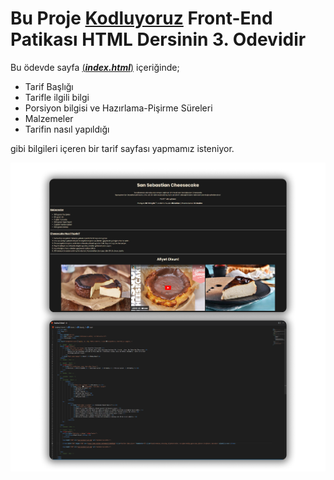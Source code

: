 # Bu Proje [Kodluyoruz](https://kodluyoruz.org) Front-End Patikası HTML Dersinin 3. Odevidir

Bu ödevde sayfa [(***index.html***)](https://github.com/FuatBerke/kodluyoruz-odevler/blob/main/HTML%20Odev3/htmlodev3.png) içeriğinde;

* Tarif Başlığı
* Tarifle ilgili bilgi
* Porsiyon bilgisi ve Hazırlama-Pişirme Süreleri
* Malzemeler
* Tarifin nasıl yapıldığı

gibi bilgileri içeren bir tarif sayfası yapmamız isteniyor.

![](htmlodev3.png)